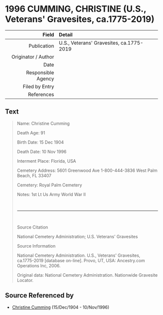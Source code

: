 ﻿---
layout: page
permalink: /sources/s15762227
---

# 1996 CUMMING, CHRISTINE (U.S., Veterans' Gravesites, ca.1775-2019)

Field | Detail
---:|:---
Publication | U.S., Veterans' Gravesites, ca.1775-2019
Originator / Author | 
Date | 
Responsible Agency | 
Filed by Entry | 
References | 

## Text

> Name: Christine Cumming
>
> Death Age: 91
>
> Birth Date: 15 Dec 1904
>
> Death Date: 10 Nov 1996
>
> Interment Place: Florida, USA
>
> Cemetery Address: 5601 Greenwood Ave 1-800-444-3836 West Palm Beach, FL 33407
>
> Cemetery: Royal Palm Cemetery
>
> Notes: 1st Lt Us Army World War II
>
> <br/>
>
> ---
>
> <br/>
>
> Source Citation
>
> National Cemetery Administration; U.S. Veterans' Gravesites
>
> Source Information
>
> National Cemetery Administration. U.S., Veterans' Gravesites, ca.1775-2019 [database on-line]. Provo, UT, USA: Ancestry.com Operations Inc, 2006.
>
> Original data: National Cemetery Administration. Nationwide Gravesite Locator.
>

## Source Referenced by

* [Christine Cumming](../people/@24328630@-christine-cumming-b1904-12-15-d1996-11-10.md) (15/Dec/1904 - 10/Nov/1996)
